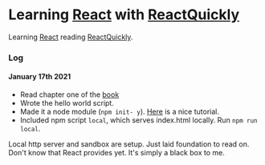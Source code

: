 # Learning [React](https://reactjs.org/) with [ReactQuickly](http://reactquickly.co/)
Learning [React](https://reactjs.org/) reading [ReactQuickly](http://reactquickly.co/).

### Log
#### January 17th 2021
 - Read chapter one of the [book](https://www.manning.com/books/react-quickly)
 - Wrote the hello world script.
 - Made it a node module (`npm init- y`). [Here](https://www.digitalocean.com/community/tutorials/how-to-create-a-node-js-module) is a nice tutorial.
 - Included npm script `local`, which serves index.html locally. Run `npm run local`.

Local http server and sandbox are setup. Just laid foundation to read on. Don't know that React provides yet. It's simply a black box to me.